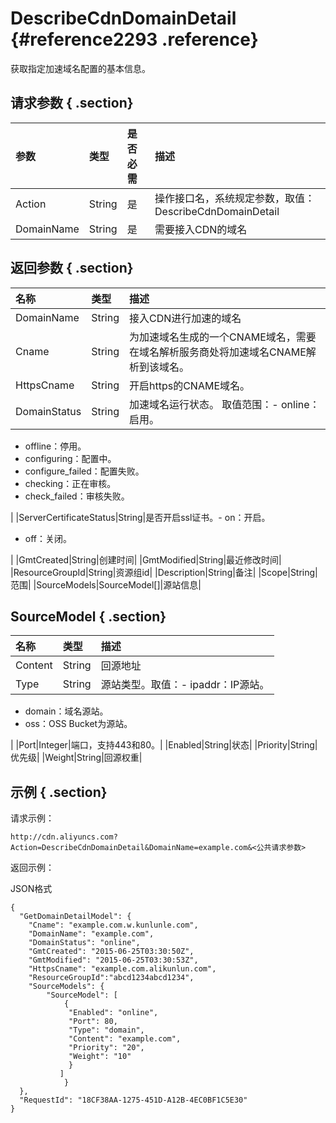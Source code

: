 # DescribeCdnDomainDetail {#reference2293 .reference}

获取指定加速域名配置的基本信息。

## 请求参数 { .section}

|参数|类型|是否必需|描述|
|:-|:-|:---|:-|
|Action|String|是|操作接口名，系统规定参数，取值：DescribeCdnDomainDetail|
|DomainName|String|是|需要接入CDN的域名|

## 返回参数 { .section}

|名称|类型|描述|
|:-|:-|:-|
|DomainName|String|接入CDN进行加速的域名|
|Cname|String|为加速域名生成的一个CNAME域名，需要在域名解析服务商处将加速域名CNAME解析到该域名。|
|HttpsCname|String|开启https的CNAME域名。|
|DomainStatus|String|加速域名运行状态。 取值范围：-   online：启用。
-   offline：停用。
-   configuring：配置中。
-   configure\_failed：配置失败。
-   checking：正在审核。
-   check\_failed：审核失败。

|
|ServerCertificateStatus|String|是否开启ssl证书。-   on：开启。
-   off：关闭。

|
|GmtCreated|String|创建时间|
|GmtModified|String|最近修改时间|
|ResourceGroupId|String|资源组id|
|Description|String|备注|
|Scope|String|范围|
|SourceModels|SourceModel\[\]|源站信息|

## SourceModel { .section}

|名称|类型|描述|
|:-|:-|:-|
|Content|String|回源地址|
|Type|String|源站类型。取值：-   ipaddr：IP源站。
-   domain：域名源站。
-   oss：OSS Bucket为源站。

|
|Port|Integer|端口，支持443和80。|
|Enabled|String|状态|
|Priority|String|优先级|
|Weight|String|回源权重|

## 示例 { .section}

请求示例：

```
http://cdn.aliyuncs.com?Action=DescribeCdnDomainDetail&DomainName=example.com&<公共请求参数>

```

返回示例：

JSON格式

```language-json
{
  "GetDomainDetailModel": {
    "Cname": "example.com.w.kunlunle.com",
    "DomainName": "example.com",
    "DomainStatus": "online",
    "GmtCreated": "2015-06-25T03:30:50Z",
    "GmtModified": "2015-06-25T03:30:53Z",
    "HttpsCname": "example.com.alikunlun.com",
    "ResourceGroupId":"abcd1234abcd1234",
    "SourceModels": {
        "SourceModel": [
            {
             "Enabled": "online",
             "Port": 80,
             "Type": "domain",
             "Content": "example.com",
             "Priority": "20",
             "Weight": "10"
             }
           ]
            }
  },
  "RequestId": "18CF38AA-1275-451D-A12B-4EC0BF1C5E30"
}

```

